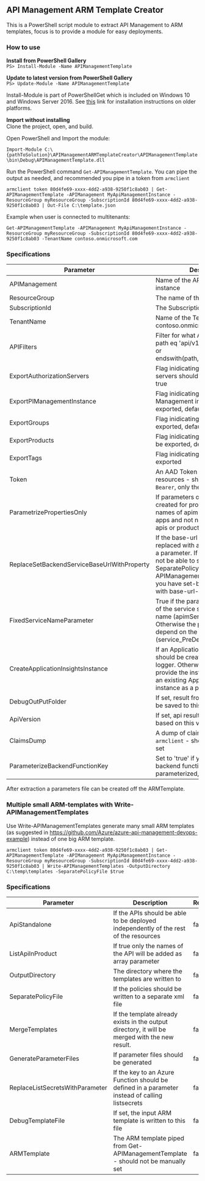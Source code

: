## API Management ARM Template Creator

This is a PowerShell script module to extract API Management to ARM templates, focus is to provide a module for easy deployments.  

### How to use
**Install from PowerShell Gallery**  
`PS> Install-Module -Name APIManagementTemplate`

**Update to latest version from PowerShell Gallery**  
`PS> Update-Module -Name APIManagementTemplate`

Install-Module is part of PowerShellGet which is included on Windows 10 and Windows Server 2016. See [this](https://docs.microsoft.com/en-us/powershell/gallery/installing-psget) link for installation instructions on older platforms.

**Import without installing**  
Clone the project, open, and build.

Open PowerShell and Import the module:

`Import-Module C:\{pathToSolution}\APIManagementARMTemplateCreator\APIManagementTemplate\bin\Debug\APIManagementTemplate.dll`

Run the PowerShell command `Get-APIManagementTemplate`.  You can pipe the output as needed, and recommended you pipe in a token from `armclient`

`armclient token 80d4fe69-xxxx-4dd2-a938-9250f1c8ab03 | Get-APIManagementTemplate -APIManagement MyApiManagementInstance -ResourceGroup myResourceGroup -SubscriptionId 80d4fe69-xxxx-4dd2-a938-9250f1c8ab03 | Out-File C:\template.json`

Example when user is connected to multitenants:

`Get-APIManagementTemplate -APIManagement MyApiManagementInstance -ResourceGroup myResourceGroup -SubscriptionId 80d4fe69-xxxx-4dd2-a938-9250f1c8ab03 -TenantName contoso.onmicrosoft.com`

### Specifications

| Parameter | Description | Required |
| --------- | ---------- | -------|
| APIManagement | Name of the API Management instance| true |
| ResourceGroup | The name of the Resource Group | true |
| SubscriptionId | The Subscription id (guid)| true |
| TenantName | Name of the Tenant i.e. contoso.onmicrosoft.com | false |
| APIFilters | Filter for what API's to exort i.e: path eq 'api/v1/currencyconverter' or endswith(path,'currencyconverter') | false
| ExportAuthorizationServers | Flag inidicating if Authorization servers should be exported, default true | false
| ExportPIManagementInstance | Flag inidicating if the API Management instance should be exported, default true | false
| ExportGroups | Flag inidicating if Groups should be exported, default true | false
| ExportProducts | Flag inidicating if Products should be exported, default true | false
| ExportTags | Flag inidicating if Tags should be exported | false
| Token | An AAD Token to access the resources - should not include `Bearer`, only the token | false |
| ParametrizePropertiesOnly | If parameters only should be created for properties such as names of apim services or logic apps and not names of groups, apis or products | false |
| ReplaceSetBackendServiceBaseUrlWithProperty | If the base-url of <set-backend-service> with should be replaced with a property instead of a parameter. If this is false you will not be able to set SeparatePolicyFile=true for Write-APIManagementTemplates when you have set-backend-service with base-url-attribute in a policy | false |
| FixedServiceNameParameter | True if the parameter for the name of the service should have a fixed name (apimServiceName). Otherwise the parameter name will depend on the name of the service (service_PreDemoTest_name)| false |
| CreateApplicationInsightsInstance | If an Application Insights instance should be created when used by a logger. Otherwise you need to provide the instrumentation key of an existing Application Insights instance as a parameter| false |
| DebugOutPutFolder | If set, result from rest interface will be saved to this folder | false |
| ApiVersion | If set, api result will be filtered based on this value i.e: v2 | false |
| ClaimsDump | A dump of claims piped in from `armclient` - should not be manually set | false |
| ParameterizeBackendFunctionKey | Set to 'true' if you want the backend function key to be parameterized, default false. | false |

After extraction a parameters file can be created off the ARMTemplate.

### Multiple small ARM-templates with Write-APIManagementTemplates
Use Write-APIManagementTemplates generate many small ARM templates (as suggested in https://github.com/Azure/azure-api-management-devops-example) instead of one big ARM template.

`armclient token 80d4fe69-xxxx-4dd2-a938-9250f1c8ab03 | Get-APIManagementTemplate -APIManagement MyApiManagementInstance -ResourceGroup myResourceGroup -SubscriptionId 80d4fe69-xxxx-4dd2-a938-9250f1c8ab03 | Write-APIManagementTemplates -OutputDirectory C:\temp\templates -SeparatePolicyFile $true`

### Specifications

| Parameter | Description | Required | Default | 
| --------- | ---------- | -------| --- |
| ApiStandalone | If the APIs should be able to be deployed independently of the rest of the resources | false | true | 
| ListApiInProduct | If true only the names of the API will be added as array parameter | false |
| OutputDirectory | The directory where the templates are written to | false | . | 
| SeparatePolicyFile | If the policies should be written to a separate xml file | false | false | 
| MergeTemplates | If the template already exists in the output directory, it will be merged with the new result. | false | false | 
| GenerateParameterFiles | If parameter files should be generated | false | false | 
| ReplaceListSecretsWithParameter | If the key to an Azure Function should be defined in a parameter instead of calling listsecrets | false | false |
| DebugTemplateFile | If set, the input ARM template is written to this file | false | |
| ARMTemplate | The ARM template piped from Get-APIManagementTemplate - should not be manually set | false | |
